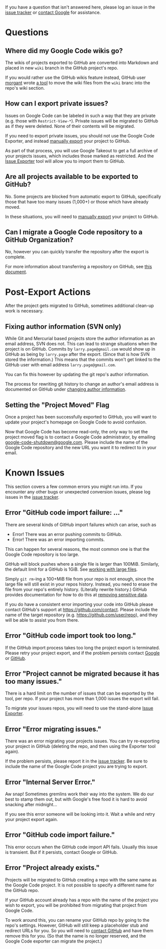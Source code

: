 If you have a question that isn't answered here, please log an issue in the [issue tracker](https://code.google.com/p/support-tools/issues/list) or [contact Google](mailto:google-code-shutdown@google.com) for assistance.



# Questions #

## Where did my Google Code wikis go? ##
The wikis of projects exported to GitHub are converted into Markdown and placed in new `wiki` branch in the GitHub project's repo.

If you would rather use the GitHub wikis feature instead, GitHub user [morgant](https://github.com/morgant/) wrote [a tool](https://github.com/morgant/finishGoogleCodeGitHubWikiMigration) to move the wiki files from the `wiki` branc into the repo's wiki section.
## How can I export private issues? ##
Issues on Google Code can be labeled in such a way that they are private (e.g. those with `Restrict-View-*`). Private issues will be migrated to GitHub as if they were deleted. None of their contents will be migrated.

If you need to export private issues, you should not use the Google Code Exporter, and instead [manually export](https://code.google.com/p/support-tools/wiki/MigratingToGitHub) your project to GitHub.

As part of that process, you will use Google Takeout to get a full archive of your projects issues, which includes those marked as restricted. And the [Issue Exporter](https://code.google.com/p/support-tools/wiki/IssueExporterTool) tool will allow you to import them to GitHub.

## Are all projects available to be exported to GitHub? ##
No. Some projects are blocked from automatic export to GitHub, specifically those that have too many issues (1,000+) or those which have already moved.

In these situations, you will need to [manually export](https://code.google.com/p/support-tools/wiki/MigratingToGitHub) your project to GitHub.

## Can I migrate a Google Code repository to a GitHub Organization? ##
No, however you can quickly transfer the repository after the export is complete.

For more information about transferring a repository on GitHub, see [this document](https://help.github.com/articles/transferring-a-repository/).

# Post-Export Actions #

After the project gets migrated to GitHub, sometimes additional clean-up work is necessary.

## Fixing author information (SVN only) ##

While Git and Mercurial based projects store the author information as an email address, SVN does not. This can lead to strange situations when the project is on GitHub.  Commits by `larry.page@gmail.com` would show up in GitHub as being by `larry.page` after the export. (Since that is how SVN stored the information.) This means that the commits won't get linked to the GitHub user with email address `larry.page@gmail.com`.

You can fix this however by updating the git repo's author information.

The process for rewriting git history to change an author's email address is documented on GitHub under [changing author information](https://help.github.com/articles/changing-author-info/).

## Setting the "Project Moved" Flag ##

Once a project has been successfully exported to GitHub, you will want to update your project's homepage on Google Code to avoid confusion.

Now that Google Code has become read-only, the only way to set the project moved flag is to contact a Google Code administrator, by emailing google-code-shutdown@google.com. Please include the name of the Google Code repository and the new URL you want it to redirect to in your email.

# Known Issues #

This section covers a few common errors you might run into. If you encounter any other bugs or unexpected conversion issues, please log issues in the [issue tracker](https://code.google.com/p/support-tools/issues/list).

## Error "GitHub code import failure: ..." ##

There are several kinds of GitHub import failures which can arise, such as

  * Error! There was an error pushing commits to GitHub.
  * Error! There was an error importing commits.

This can happen for several reasons, the most common one is that the Google Code repository is too large.

GitHub will block pushes where a single file is larger than 100MiB. Similarly, the default limit for a GitHub is 1GiB. See [working with large files](https://help.github.com/articles/working-with-large-files/).

Simply `git rm`-ing a 100+MiB file from your repo is not enough, since the large file will still exist in your repos history. Instead, you need to erase the file from your repo's entirely history. (Literally rewrite history.) GitHub provides documentation for how to do this at [removing sensitive data](https://help.github.com/articles/remove-sensitive-data/).


If you do have a consistent error importing your code into GitHub please contact GitHub's support at https://github.com/contact. Please include the name of the target repository (e.g. https://github.com/user/repo), and they will be able to assist you from there.

## Error "GitHub code import took too long." ##

If the GitHub import process takes too long the project export is terminated. Please retry your project export, and if the problem persists contact [Google](mailto:google-code-shutdown@google.com) or [GitHub](https://github.com/contact?form%5Bsubject%5D=Google+Code+Export:+Error+code+import+took+too+long).

## Error "Project cannot be migrated because it has too many issues." ##
There is a hard limit on the number of issues that can be exported by the tool, per repo. If your project has more than 1,000 issues the export will fail.

To migrate your issues repos, you will need to use the stand-alone [Issue Exporter](https://code.google.com/p/support-tools/wiki/IssueExporterTool).

## Error "Error migrating issues." ##

There was an error migrating your projects issues. You can try re-exporting your project in GitHub (deleting the repo, and then using the Exporter tool again).

If the problem persists, please report it in the [issue tracker](https://code.google.com/p/support-tools/issues/list). Be sure to include the name of the Google Code project you are trying to export.

## Error "Internal Server Error." ##

Aw snap! Sometimes gremlins work their way into the system. We do our best to stamp them out, but with Google's free food it is hard to avoid snacking after midnight...

If you see this error someone will be looking into it. Wait a while and retry your project export again.

## Error "GitHub code import failure." ##

This error occurs when the GitHub code import API fails. Usually this issue is transient. But if it persists, contact Google or GitHub.

## Error "Project already exists." ##

Projects will be migrated to GitHub creating a repo with the same name as the Google Code project. It is not possible to specify a different name for the GitHub repo.

If your GitHub account already has a repo with the name of the project you wish to export, you will be prohibited from migrating that project from Google Code.

To work around this, you can rename your GitHub repo by going to the repo's settings. However, GitHub will still keep a placeholder stub and redirect URLs for you. So you will need to [contact GitHub](https://github.com/contact) and have them remove this for you. (So that the name is no longer reserved, and the Google Code exporter can migrate the project.)